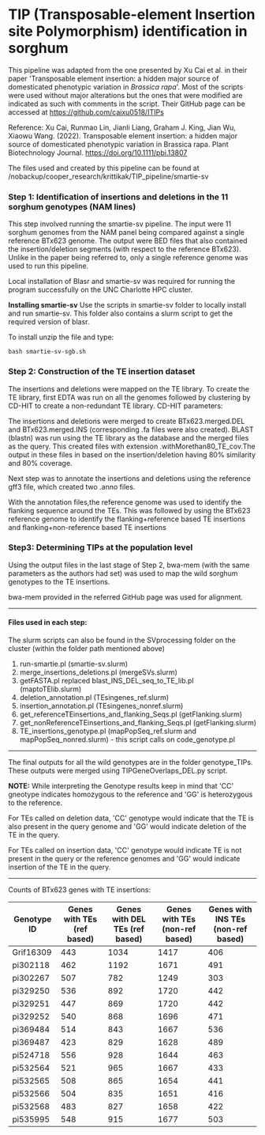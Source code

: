 # TIP (Transposable-element Insertion site Polymorphism) identification in sorghum
This pipeline was adapted from the one presented by Xu Cai et al. in their paper 'Transposable element insertion: a hidden major source of domesticated phenotypic variation in *Brassica rapa*'. 
Most of the scripts were used without major alterations but the ones that were modified are indicated as such with comments in the script. 
Their GitHub page can be accessed at https://github.com/caixu0518/ITIPs

Reference:
Xu Cai, Runmao Lin, Jianli Liang, Graham J. King, Jian Wu, Xiaowu Wang. (2022). Transposable element insertion: a hidden major source of domesticated phenotypic variation in Brassica rapa. Plant Biotechnology Journal. https://doi.org/10.1111/pbi.13807

The files used and created by this pipeline can be found at /nobackup/cooper_research/krittikak/TIP_pipeline/smartie-sv

### Step 1: Identification of insertions and deletions in the 11 sorghum genotypes (NAM lines)
This step involved running the smartie-sv pipeline.
The input were 11 sorghum genomes from the NAM panel being compared against a single reference BTx623 genome.
The output were BED files that also contained the insertion/deletion segments (with respect to the reference BTx623).
Unlike in the paper being referred to, only a single reference genome was used to run this pipeline.

Local installation of Blasr and smartie-sv was required for running the program successfully on the UNC Charlotte HPC cluster.

**Installing smartie-sv**
Use the scripts in smartie-sv folder to locally install and run smartie-sv. This folder also contains a slurm script to get the required version of blasr.

To install unzip the file and type:
```
bash smartie-sv-sgb.sh
```



### Step 2: Construction of the TE insertion dataset
The insertions and deletions were mapped on the TE library.
To create the TE library, first EDTA was run on all the genomes followed by clustering by CD-HIT to create a non-redundant TE library.
CD-HIT parameters: 

The insertions and deletions were merged to create BTx623.merged.DEL and BTx623.merged.INS (corresponding .fa files were also created).
BLAST (blastn) was run using the TE library as the database and the merged files as the query. This created files with extension .withMorethan80_TE_cov.The output in these files in based on the insertion/deletion having 80% similarity and 80% coverage.

Next step was to annotate the insertions and deletions using the reference gff3 file, which created two .anno files. 

With the annotation files,the reference genome was used to identify the flanking sequence around the TEs.
This was followed by using the BTx623 reference genome to identify the flanking+reference based TE insertions and flanking+non-reference based TE insertions

### Step3: Determining TIPs at the population level
Using the output files in the last stage of Step 2, bwa-mem (with the same parameters as the authors had set) was used to map the wild sorghum genotypes to the TE insertions. 

bwa-mem provided in the referred GitHub page was used for alignment.


---------------------------------------------------------------------------------------------------------------------------------------------------------

#### Files used in each step:
The slurm scripts can also be found in the SVprocessing folder on the cluster (within the folder path mentioned above)
1. run-smartie.pl (smartie-sv.slurm)
2. merge_insertions_deletions.pl (mergeSVs.slurm)
3. getFASTA.pl replaced blast_INS_DEL_seq_to_TE_lib.pl (maptoTElib.slurm)
4. deletion_annotation.pl (TEsingenes_ref.slurm)
5. insertion_annotation.pl (TEsingenes_nonref.slurm)
6. get_referenceTEinsertions_and_flanking_Seqs.pl (getFlanking.slurm)
7. get_nonReferenceTEinsertions_and_flanking_Seqs.pl (getFlanking.slurm)
8. TE_insertions_genotype.pl (mapPopSeq_ref.slurm and mapPopSeq_nonred.slurm) - this script calls on code_genotype.pl 

---------------------------------------------------------------------------------------------------------------------------------------------------------

The final outputs for all the wild genotypes are in the folder genotype_TIPs.
These outputs were merged using TIPGeneOverlaps_DEL.py script.

**NOTE:** While interpreting the Genotype results keep in mind that 'CC' gneotype indicates homozygous to the reference and 'GG' is heterozygous to the reference. 

For TEs called on deletion data, 'CC' genotype would indicate that the TE is also present in the query genome and 'GG' would indicate deletion of the TE in the query. 

For TEs called on insertion data, 'CC' genotype would indicate TE is not present in the query or the reference genomes and 'GG' would indicate insertion of the TE in the query. 


-----------------------------------------------------------------------------------------------------------------------------------------------------------

Counts of BTx623 genes with TE insertions:

| Genotype ID | Genes with TEs (ref based) | Genes with DEL TEs (ref based) | Genes with TEs (non-ref based) | Genes with INS TEs (non-ref based) |
|-------------|----------------------------|--------------------------------|--------------------------------|------------------------------------|
| Grif16309 | 443 | 1034 | 1417 | 406 |
| pi302118 | 462 | 1192 | 1671 | 491 |
| pi302267 | 507 | 782 | 1249 | 303 |
| pi329250 | 536 | 892 | 1720 | 442 |
| pi329251 | 447 | 869 | 1720 | 442 |
| pi329252 | 540 | 868 | 1696 | 471 |
| pi369484 | 514 | 843 | 1667 | 536 |
| pi369487 | 423 | 829 | 1628 | 489 |
| pi524718 | 556 | 928 | 1644 | 463 |
| pi532564 | 521 | 965 | 1667 | 433 |
| pi532565 | 508 | 865 | 1654 | 441 |
| pi532566 | 504 | 835 | 1651 | 416 |
| pi532568 | 483 | 827 | 1658 | 422 |
| pi535995 | 548 | 915 | 1677 | 503 |
